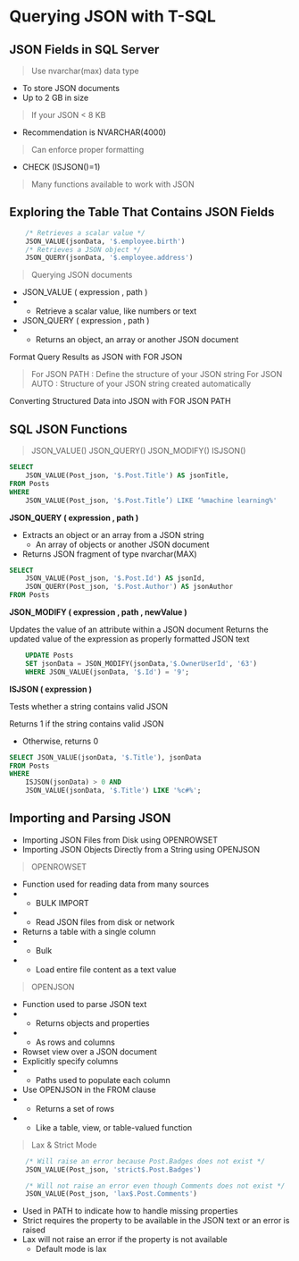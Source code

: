 # Querying JSON with T-SQL

## JSON Fields in SQL Server

> Use nvarchar(max) data type 
- To store JSON documents
- Up to 2 GB in size
> If your JSON < 8 KB
- Recommendation is NVARCHAR(4000) 
> Can enforce proper formatting
- CHECK (ISJSON(<col>)=1)
> Many functions available to work with JSON

## Exploring the Table That Contains JSON Fields

``` sql
    /* Retrieves a scalar value */
    JSON_VALUE(jsonData, '$.employee.birth')
    /* Retrieves a JSON object */
    JSON_QUERY(jsonData, '$.employee.address')
``` 

> Querying JSON documents

- JSON_VALUE ( expression , path )
- - Retrieve a scalar value, like numbers or text
- JSON_QUERY ( expression , path )
- - Returns an object, an array or another JSON document

Format Query Results as JSON with FOR JSON

> For JSON PATH : Define the structure of your JSON string
> For JSON AUTO : Structure of your JSON string created automatically

Converting Structured Data into JSON with FOR JSON PATH

## SQL JSON Functions

> JSON_VALUE() 
> JSON_QUERY()
> JSON_MODIFY() 
> ISJSON()

``` sql
SELECT 
    JSON_VALUE(Post_json, '$.Post.Title') AS jsonTitle,
FROM Posts
WHERE
    JSON_VALUE(Post_json, '$.Post.Title’) LIKE ‘%machine learning%'
```

**JSON_QUERY ( expression , path )**

- Extracts an object or an array from a JSON string
  - An array of objects or another JSON document
- Returns JSON fragment of type nvarchar(MAX)

``` sql
SELECT 
    JSON_VALUE(Post_json, '$.Post.Id') AS jsonId,
    JSON_QUERY(Post_json, '$.Post.Author') AS jsonAuthor
FROM Posts
```

**JSON_MODIFY ( expression , path , newValue )**

Updates the value of an attribute within a JSON document
Returns the updated value of the expression as properly formatted JSON text

``` sql
    UPDATE Posts
    SET jsonData = JSON_MODIFY(jsonData,'$.OwnerUserId', '63')
    WHERE JSON_VALUE(jsonData, '$.Id') = '9';
```

**ISJSON ( expression )**

Tests whether a string contains valid JSON

Returns 1 if the string contains valid JSON
- Otherwise, returns 0

``` sql
SELECT JSON_VALUE(jsonData, '$.Title'), jsonData
FROM Posts
WHERE 
    ISJSON(jsonData) > 0 AND 
    JSON_VALUE(jsonData, '$.Title') LIKE '%c#%';
```

## Importing and Parsing JSON

- Importing JSON Files from Disk using OPENROWSET
- Importing JSON Objects Directly from a String using OPENJSON
  
> OPENROWSET

- Function used for reading data from many sources
- - BULK IMPORT
- - Read JSON files from disk or network
- Returns a table with a single column
- - Bulk
- - Load entire file content as a text value
  
> OPENJSON
- Function used to parse JSON text
- - Returns objects and properties
- - As rows and columns
- Rowset view over a JSON document
- Explicitly specify columns 
- - Paths used to populate each column
- Use OPENJSON in the FROM clause
- - Returns a set of rows
- - Like a table, view, or table-valued function
  
> Lax & Strict Mode
``` sql
    /* Will raise an error because Post.Badges does not exist */
    JSON_VALUE(Post_json, 'strict$.Post.Badges')

    /* Will not raise an error even though Comments does not exist */
    JSON_VALUE(Post_json, 'lax$.Post.Comments')
```

- Used in PATH to indicate how to handle missing properties
- Strict requires the property to be available in the JSON text or an error is raised
- Lax will not raise an error if the property is not available 
  - Default mode is lax
